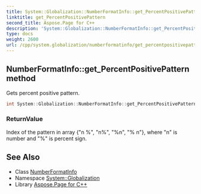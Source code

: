 ```yaml
---
title: System::Globalization::NumberFormatInfo::get_PercentPositivePattern method
linktitle: get_PercentPositivePattern
second_title: Aspose.Page for C++
description: 'System::Globalization::NumberFormatInfo::get_PercentPositivePattern method. Gets percent positive pattern in C++.'
type: docs
weight: 2600
url: /cpp/system.globalization/numberformatinfo/get_percentpositivepattern/
---
```

## NumberFormatInfo::get_PercentPositivePattern method


Gets percent positive pattern.

```cpp
int System::Globalization::NumberFormatInfo::get_PercentPositivePattern() const
```


### ReturnValue

Index of the pattern in array {"n %", "n%", "%n", "% n"}, where "n" is number and "%" is percent sign.

## See Also

* Class [NumberFormatInfo](../)
* Namespace [System::Globalization](../../)
* Library [Aspose.Page for C++](../../../)
